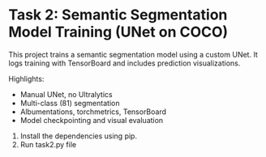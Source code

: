 # Task 2: Semantic Segmentation Model Training (UNet on COCO)

This project trains a semantic segmentation model using a custom UNet. It logs training with TensorBoard and includes prediction visualizations.

Highlights:
- Manual UNet, no Ultralytics
- Multi-class (81) segmentation
- Albumentations, torchmetrics, TensorBoard
- Model checkpointing and visual evaluation


1. Install the dependencies using pip.
2. Run task2.py file
